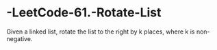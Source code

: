 # -LeetCode-61.-Rotate-List
Given a linked list, rotate the list to the right by k places, where k is non-negative.
